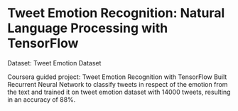 # Tweet Emotion Recognition: Natural Language Processing with TensorFlow
Dataset: Tweet Emotion Dataset

Coursera guided project: Tweet Emotion Recognition with TensorFlow
Built Recurrent Neural Network to classify tweets in respect of the emotion from the text and trained it on tweet emotion dataset with 14000 tweets, resulting in an accuracy of 88%.
